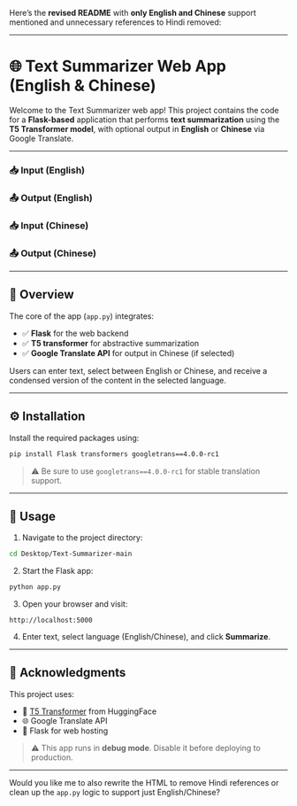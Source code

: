 Here’s the **revised README** with **only English and Chinese** support mentioned and unnecessary references to Hindi removed:

---

# 🌐 Text Summarizer Web App (English & Chinese)

Welcome to the Text Summarizer web app! This project contains the code for a **Flask-based** application that performs **text summarization** using the **T5 Transformer model**, with optional output in **English** or **Chinese** via Google Translate.

---

### 📥 Input (English)


### 📤 Output (English)

### 📥 Input (Chinese)



### 📤 Output (Chinese)


---

## 🧠 Overview

The core of the app (`app.py`) integrates:

* ✅ **Flask** for the web backend
* ✅ **T5 transformer** for abstractive summarization
* ✅ **Google Translate API** for output in Chinese (if selected)

Users can enter text, select between English or Chinese, and receive a condensed version of the content in the selected language.

---

## ⚙️ Installation

Install the required packages using:

```bash
pip install Flask transformers googletrans==4.0.0-rc1
```

> ⚠️ Be sure to use `googletrans==4.0.0-rc1` for stable translation support.

---

## 🚀 Usage

1. Navigate to the project directory:

```bash
cd Desktop/Text-Summarizer-main
```

2. Start the Flask app:

```bash
python app.py
```

3. Open your browser and visit:

```
http://localhost:5000
```

4. Enter text, select language (English/Chinese), and click **Summarize**.

---

## 🙏 Acknowledgments

This project uses:

* 🤖 [T5 Transformer](https://huggingface.co/t5-small) from HuggingFace
* 🌐 Google Translate API
* 🧪 Flask for web hosting

> ⚠️ This app runs in **debug mode**. Disable it before deploying to production.

---

Would you like me to also rewrite the HTML to remove Hindi references or clean up the `app.py` logic to support just English/Chinese?
